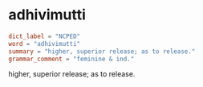 # adhivimutti

``` toml
dict_label = "NCPED"
word = "adhivimutti"
summary = "higher, superior release; as to release."
grammar_comment = "feminine & ind."
```

higher, superior release; as to release.


